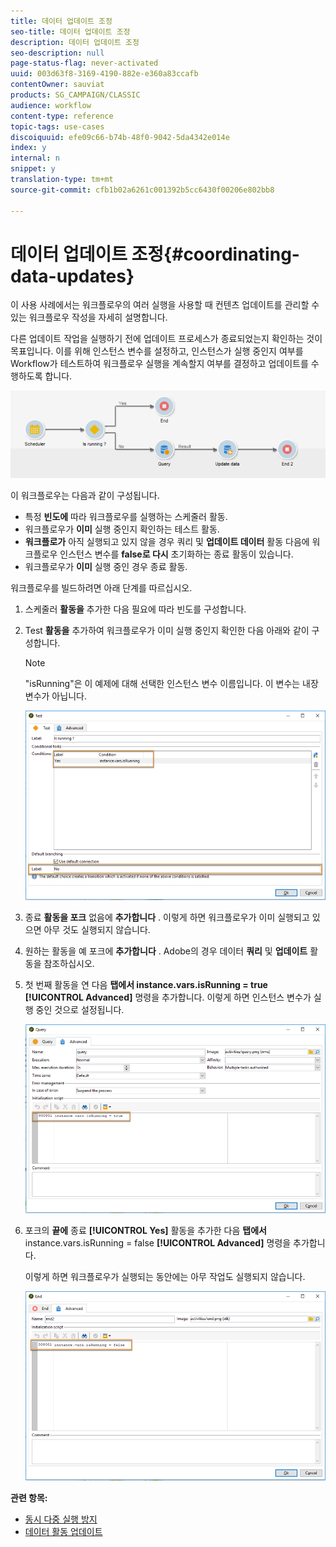 ```yaml
---
title: 데이터 업데이트 조정
seo-title: 데이터 업데이트 조정
description: 데이터 업데이트 조정
seo-description: null
page-status-flag: never-activated
uuid: 003d63f8-3169-4190-882e-e360a83ccafb
contentOwner: sauviat
products: SG_CAMPAIGN/CLASSIC
audience: workflow
content-type: reference
topic-tags: use-cases
discoiquuid: efe09c66-b74b-48f0-9042-5da4342e014e
index: y
internal: n
snippet: y
translation-type: tm+mt
source-git-commit: cfb1b02a6261c001392b5cc6430f00206e802bb8

---
```



# 데이터 업데이트 조정{#coordinating-data-updates}

이 사용 사례에서는 워크플로우의 여러 실행을 사용할 때 컨텐츠 업데이트를 관리할 수 있는 워크플로우 작성을 자세히 설명합니다.

다른 업데이트 작업을 실행하기 전에 업데이트 프로세스가 종료되었는지 확인하는 것이 목표입니다. 이를 위해 인스턴스 변수를 설정하고, 인스턴스가 실행 중인지 여부를 Workflow가 테스트하여 워크플로우 실행을 계속할지 여부를 결정하고 업데이트를 수행하도록 합니다.

![](assets/uc_dataupdate_wkf.png)

이 워크플로우는 다음과 같이 구성됩니다.

* 특정 **빈도에** 따라 워크플로우를 실행하는 스케줄러 활동.
* 워크플로우가 **이미** 실행 중인지 확인하는 테스트 활동.
* **워크플로가** 아직 실행되고 있지 않을 경우 쿼리 및 **업데이트 데이터** 활동 다음에 워크플로우 인스턴스 변수를 **false로 다시** 초기화하는 종료 활동이 있습니다.
* 워크플로우가 **이미** 실행 중인 경우 종료 활동.

워크플로우를 빌드하려면 아래 단계를 따르십시오.

1. 스케줄러 **활동을** 추가한 다음 필요에 따라 빈도를 구성합니다.
1. Test **활동을** 추가하여 워크플로우가 이미 실행 중인지 확인한 다음 아래와 같이 구성합니다.

   >[!NOTE]
   >
   >&quot;isRunning&quot;은 이 예제에 대해 선택한 인스턴스 변수 이름입니다. 이 변수는 내장 변수가 아닙니다.

   ![](assets/uc_dataupdate_test.png)

1. 종료 **활동을 포크** 없음에 **추가합니다** . 이렇게 하면 워크플로우가 이미 실행되고 있으면 아무 것도 실행되지 않습니다.
1. 원하는 활동을 예 포크에 **추가합니다** . Adobe의 경우 데이터 **쿼리** 및 **업데이트** 활동을 참조하십시오.
1. 첫 번째 활동을 연 다음 **탭에서 instance.vars.isRunning = true** **[!UICONTROL Advanced]** 명령을 추가합니다. 이렇게 하면 인스턴스 변수가 실행 중인 것으로 설정됩니다.

   ![](assets/uc_dataupdate_query.png)

1. 포크의 **끝에** 종료 **[!UICONTROL Yes]** 활동을 추가한 다음 **탭에서** instance.vars.isRunning = false **[!UICONTROL Advanced]** 명령을 추가합니다.

   이렇게 하면 워크플로우가 실행되는 동안에는 아무 작업도 실행되지 않습니다.

   ![](assets/uc_dataupdate_end.png)

**관련 항목:**

* [동시 다중 실행 방지](../../workflow/using/monitoring-workflow-execution.md#preventing-simultaneous-multiple-executions)
* [데이터 활동 업데이트](../../workflow/using/update-data.md)


